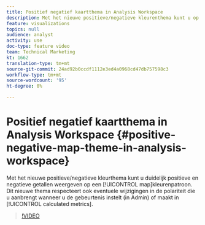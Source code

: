 ```yaml
---
title: Positief negatief kaartthema in Analysis Workspace
description: Met het nieuwe positieve/negatieve kleurenthema kunt u op een kaart duidelijk positieve en negatieve getallen weergeven. Dit nieuwe thema respecteert ook eventuele wijzigingen in de polariteit die u aanbrengt wanneer u de gebeurtenis instelt (in Admin) of maakt in berekende metriek.
feature: visualizations
topics: null
audience: analyst
activity: use
doc-type: feature video
team: Technical Marketing
kt: 1662
translation-type: tm+mt
source-git-commit: 24ad92b0ccdf1112e3ed4a0968cd47db757598c3
workflow-type: tm+mt
source-wordcount: '95'
ht-degree: 0%

---
```



# Positief negatief kaartthema in Analysis Workspace {#positive-negative-map-theme-in-analysis-workspace}

Met het nieuwe positieve/negatieve kleurthema kunt u duidelijk positieve en negatieve getallen weergeven op een [!UICONTROL map]kleurenpatroon. Dit nieuwe thema respecteert ook eventuele wijzigingen in de polariteit die u aanbrengt wanneer u de gebeurtenis instelt (in Admin) of maakt in [!UICONTROL calculated metrics].

>[!VIDEO](https://video.tv.adobe.com/v/23127/?quality=12)
